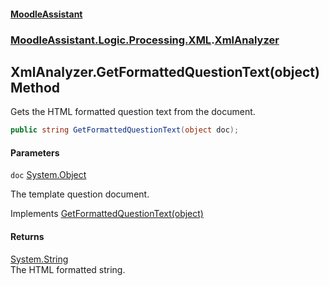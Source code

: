 #### [MoodleAssistant](index.md 'index')
### [MoodleAssistant.Logic.Processing.XML](MoodleAssistant.Logic.Processing.XML.md 'MoodleAssistant.Logic.Processing.XML').[XmlAnalyzer](MoodleAssistant.Logic.Processing.XML.XmlAnalyzer.md 'MoodleAssistant.Logic.Processing.XML.XmlAnalyzer')

## XmlAnalyzer.GetFormattedQuestionText(object) Method

Gets the HTML formatted question text from the document.

```csharp
public string GetFormattedQuestionText(object doc);
```
#### Parameters

<a name='MoodleAssistant.Logic.Processing.XML.XmlAnalyzer.GetFormattedQuestionText(object).doc'></a>

`doc` [System.Object](https://docs.microsoft.com/en-us/dotnet/api/System.Object 'System.Object')

The template question document.

Implements [GetFormattedQuestionText(object)](MoodleAssistant.Logic.Processing.IAnalyzer.GetFormattedQuestionText(object).md 'MoodleAssistant.Logic.Processing.IAnalyzer.GetFormattedQuestionText(object)')

#### Returns
[System.String](https://docs.microsoft.com/en-us/dotnet/api/System.String 'System.String')  
The HTML formatted string.